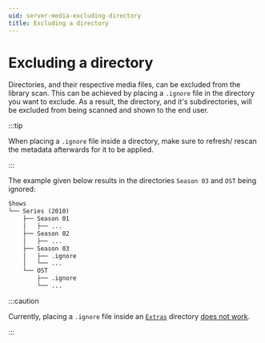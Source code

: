 ```yaml
---
uid: server-media-excluding-directory
title: Excluding a directory
---
```


# Excluding a directory

Directories, and their respective media files, can be excluded from the library scan. This can be achieved by placing a `.ignore` file in the directory you want to exclude. As a result, the directory, and it's subdirectories, will be excluded from being scanned and shown to the end user.

:::tip

When placing a `.ignore` file inside a directory, make sure to refresh/ rescan the metadata afterwards for it to be applied.

:::

The example given below results in the directories `Season 03` and `OST` being ignored:

```txt
Shows
└── Series (2010)
    ├── Season 01
    │   ├── ...
    ├── Season 02
    │   ├── ...
    ├── Season 03
    │   ├── .ignore
    │   └── ...
    └── OST
        ├── .ignore
        └── ...
```

:::caution

Currently, placing a `.ignore` file inside an [`Extras`](/docs/general/server/media/shows#extras-folders) directory [does not work](https://github.com/jellyfin/jellyfin/issues/9571).

:::
